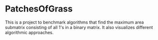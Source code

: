 # PatchesOfGrass

This is a project to benchmark algorithms that find the maximum area submatrix consisting of all 1's in a binary matrix. 
It also visualizes different algorithmic approaches. 
